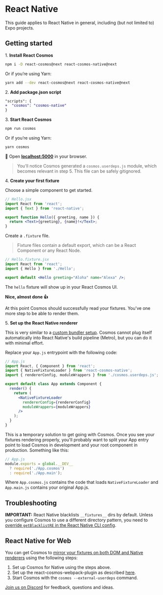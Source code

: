 # React Native

This guide applies to React Native in general, including (but not limited to) Expo projects.

## Getting started

1\. **Install React Cosmos**

```bash
npm i -D react-cosmos@next react-cosmos-native@next
```

Or if you’re using Yarn:

```bash
yarn add --dev react-cosmos@next react-cosmos-native@next
```

2\. **Add package.json script**

```diff
"scripts": {
+  "cosmos": "cosmos-native"
}
```

3\. **Start React Cosmos**

```bash
npm run cosmos
```

Or if you’re using Yarn:

```bash
yarn cosmos
```

🚀 Open **[localhost:5000](http://localhost:5000)** in your browser.

> You'll notice Cosmos generated a `cosmos.userdeps.js` module, which becomes relevant in step 5. This file can be safely gitignored.

4\. **Create your first fixture**

Choose a simple component to get started.

<!-- prettier-ignore -->
```jsx
// Hello.jsx
import React from 'react';
import { Text } from 'react-native';

export function Hello({ greeting, name }) {
  return <Text>{greeting}, {name}!</Text>;
}
```

Create a `.fixture` file.

> Fixture files contain a default export, which can be a React Component or any React Node.

```jsx
// Hello.fixture.jsx
import React from 'react';
import { Hello } from './Hello';

export default <Hello greeting="Aloha" name="Alexa" />;
```

The `hello` fixture will show up in your React Cosmos UI.

**Nice, almost done 👍**

At this point Cosmos should successfully read your fixtures. You've one more step to be able to render them.

5\. **Set up the React Native renderer**

This is very similar to a [custom bundler setup](docs/customBundlerSetup.md). Cosmos cannot plug itself automatically into React Native's build pipeline (Metro), but you can do it with minimal effort.

Replace your `App.js` entrypoint with the following code:

```jsx
// App.js
import React, { Component } from 'react';
import { NativeFixtureLoader } from 'react-cosmos-native';
import { rendererConfig, moduleWrappers } from './cosmos.userdeps.js';

export default class App extends Component {
  render() {
    return (
      <NativeFixtureLoader
        rendererConfig={rendererConfig}
        moduleWrappers={moduleWrappers}
      />
    );
  }
}
```

This is a temporary solution to get going with Cosmos. Once you see your fixtures rendering properly, you'll probably want to split your App entry point to load Cosmos in development and your root component in production. Something like this:

```js
// App.js
module.exports = global.__DEV__
  ? require('./App.cosmos')
  : require('./App.main');
```

Where `App.cosmos.js` contains the code that loads `NativeFixtureLoader` and `App.main.js` contains your original App.js.

## Troubleshooting

**IMPORTANT:** React Native blacklists `__fixtures__` dirs by default. Unless you configure Cosmos to use a different directory pattern, you need to [override `getBlacklistRE` in the React Native CLI config](https://github.com/skidding/jobs-done/blob/585b1c472a123c9221dfec9018c9fa1e976d715e/rn-cli.config.js).

## React Native for Web

You can get Cosmos to [mirror your fixtures on both DOM and Native renderers](https://twitter.com/ReactCosmos/status/1156147491026472964) using the following steps:

1. Set up Cosmos for Native using the steps above.
2. Set up the react-cosmos-webpack-plugin as described [here](README.md#getting-started).
3. Start Cosmos with the `cosmos --external-userdeps` command.

[Join us on Discord](https://discord.gg/3X95VgfnW5) for feedback, questions and ideas.
